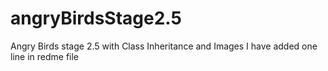 # angryBirdsStage2.5
Angry Birds stage 2.5 with Class Inheritance and Images
I have added one line in redme file